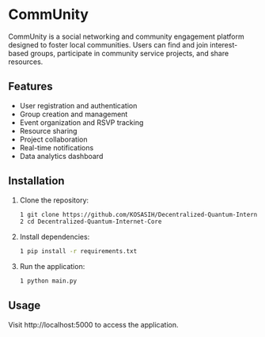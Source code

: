 # CommUnity

CommUnity is a social networking and community engagement platform designed to foster local communities. Users can find and join interest-based groups, participate in community service projects, and share resources.

## Features

- User registration and authentication
- Group creation and management
- Event organization and RSVP tracking
- Resource sharing
- Project collaboration
- Real-time notifications
- Data analytics dashboard

## Installation

1. Clone the repository:
   ```bash
   1 git clone https://github.com/KOSASIH/Decentralized-Quantum-Internet-Core.git
   2 cd Decentralized-Quantum-Internet-Core
   ```

2. Install dependencies:

   ```bash
   1 pip install -r requirements.txt
   ```
   
3. Run the application:

   ```bash
   1 python main.py
   ```
   
## Usage
Visit http://localhost:5000 to access the application.
